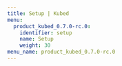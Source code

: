 ```yaml
---
title: Setup | Kubed
menu:
  product_kubed_0.7.0-rc.0:
    identifier: setup
    name: Setup
    weight: 30
menu_name: product_kubed_0.7.0-rc.0
---
```


